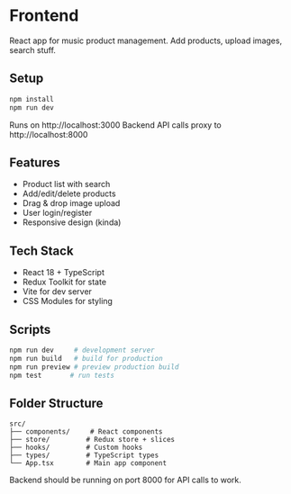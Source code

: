 # Frontend

React app for music product management. Add products, upload images, search stuff.

## Setup

```bash
npm install
npm run dev
```

Runs on http://localhost:3000
Backend API calls proxy to http://localhost:8000

## Features

- Product list with search
- Add/edit/delete products
- Drag & drop image upload
- User login/register
- Responsive design (kinda)

## Tech Stack

- React 18 + TypeScript
- Redux Toolkit for state
- Vite for dev server
- CSS Modules for styling

## Scripts

```bash
npm run dev     # development server
npm run build   # build for production
npm run preview # preview production build
npm test       # run tests
```

## Folder Structure

```
src/
├── components/     # React components
├── store/         # Redux store + slices
├── hooks/         # Custom hooks
├── types/         # TypeScript types
└── App.tsx        # Main app component
```

Backend should be running on port 8000 for API calls to work.

